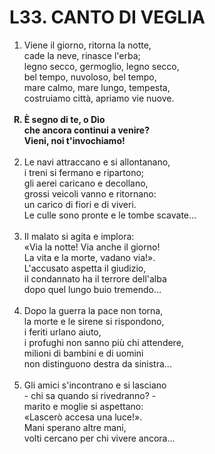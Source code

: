 # L33. CANTO DI VEGLIA

<ol>
  <li>Viene il giorno, ritorna la notte,<br>
    cade la neve, rinasce l'erba;<br>
    legno secco, germoglio, legno secco,<br>
    bel tempo, nuvoloso, bel tempo,<br>
    mare calmo, mare lungo, tempesta,<br>
    costruiamo città, apriamo vie nuove.</li><br>
  <b><li type="A" value="18">È segno di te, o Dio<br>
    che ancora continui a venire?<br>
    Vieni, noi t'invochiamo!</li></b><br>
  <li value="2">Le navi attraccano e si allontanano,<br>
    i treni si fermano e ripartono;<br>
    gli aerei caricano e decollano,<br>
    grossi veicoli vanno e ritornano:<br>
    un carico di fiori e di viveri.<br>
    Le culle sono pronte e le tombe scavate...</li><br>
  <li>Il malato si agita e implora:<br>
    «Via la notte! Via anche il giorno!<br>
    La vita e la morte, vadano via!».<br>
    L'accusato aspetta il giudizio,<br>
    il condannato ha il terrore dell'alba<br>
    dopo quel lungo buio tremendo...</li><br>
  <li>Dopo la guerra la pace non torna,<br>
    la morte e le sirene si rispondono,<br>
    i feriti urlano aiuto,<br>
    i profughi non sanno più chi attendere,<br>
    milioni di bambini e di uomini<br>
    non distinguono destra da sinistra...</li><br>
  <li>Gli amici s'incontrano e si lasciano<br>
    - chi sa quando si rivedranno? -<br>
    marito e moglie si aspettano:<br>
    «Lascerò accesa una luce!».<br>
    Mani sperano altre mani,<br>
    volti cercano per chi vivere ancora...</li>
</ol>
